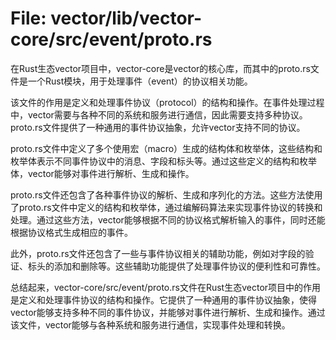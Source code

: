 # File: vector/lib/vector-core/src/event/proto.rs

在Rust生态vector项目中，vector-core是vector的核心库，而其中的proto.rs文件是一个Rust模块，用于处理事件（event）的协议相关功能。

该文件的作用是定义和处理事件协议（protocol）的结构和操作。在事件处理过程中，vector需要与各种不同的系统和服务进行通信，因此需要支持多种协议。proto.rs文件提供了一种通用的事件协议抽象，允许vector支持不同的协议。

proto.rs文件中定义了多个使用宏（macro）生成的结构体和枚举体，这些结构和枚举体表示不同事件协议中的消息、字段和标头等。通过这些定义的结构和枚举体，vector能够对事件进行解析、生成和操作。

proto.rs文件还包含了各种事件协议的解析、生成和序列化的方法。这些方法使用了proto.rs文件中定义的结构和枚举体，通过编解码算法来实现事件协议的转换和处理。通过这些方法，vector能够根据不同的协议格式解析输入的事件，同时还能根据协议格式生成相应的事件。

此外，proto.rs文件还包含了一些与事件协议相关的辅助功能，例如对字段的验证、标头的添加和删除等。这些辅助功能提供了处理事件协议的便利性和可靠性。

总结起来，vector-core/src/event/proto.rs文件在Rust生态vector项目中的作用是定义和处理事件协议的结构和操作。它提供了一种通用的事件协议抽象，使得vector能够支持多种不同的事件协议，并能够对事件进行解析、生成和操作。通过该文件，vector能够与各种系统和服务进行通信，实现事件处理和转换。

